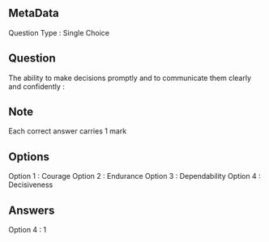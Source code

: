 ## MetaData
Question Type : Single Choice

## Question
The ability to make decisions promptly and to communicate them clearly and confidently :

## Note
Each correct answer carries 1 mark

## Options
Option 1 : Courage
Option 2 : Endurance
Option 3 : Dependability
Option 4 : Decisiveness

## Answers
Option 4 : 1
